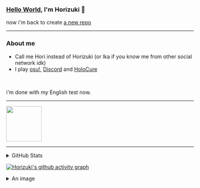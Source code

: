 ### [Hello World](https://guides.github.com/activities/hello-world/), I'm Horizuki 👋
now i'm back to create [a new repo](https://github.com/new)

---

### About me
- Call me Hori instead of Horizuki (or Ika if you know me from other social network idk)
- I play [osu!](https://osu.ppy.sh/home), [Discord](https://discord.com) and [HoloCure](https://kay-yu.itch.io/holocure)
</br>

i'm done with my English test now.

---

<a href="https://discord.com/users/350144899489857536">
<img height="95px" src="https://discord.c99.nl/widget/theme-4/350144899489857536.png" />
</a>

---


<details> 
  <summary>GitHub Stats</summary>
  <br/>
  
[![Horizuki](https://github-readme-stats.vercel.app/api/top-langs/?username=Horizuki&&theme=tokyonight&title_color=fce9ed)](https://github.com/anuraghazra/github-readme-stats)

[![Horizuki's github activity graph](https://github-readme-activity-graph.cyclic.app/graph?username=Horizuki&theme=merko)](https://github.com/ashutosh00710/github-readme-activity-graph)

[![Horizuki](https://github-readme-streak-stats.herokuapp.com?user=Horizuki&theme=tokyonight)](https://git.io/streak-stats)
  <br/>
</details>

[![Horizuki's github activity graph](https://github-readme-activity-graph.cyclic.app/graph?username=Horizuki&color=fce9ed&point=ffffff&theme=material-palenight)](https://github.com/ashutosh00710/github-readme-activity-graph)

<details> 
  <summary>An image</summary>
  <br/>
  
[![Excalibur ~Revived resolution~](https://i.imgur.com/FHqsflN.jpeg)](https://osu.ppy.sh/b/2099172)
</details>

